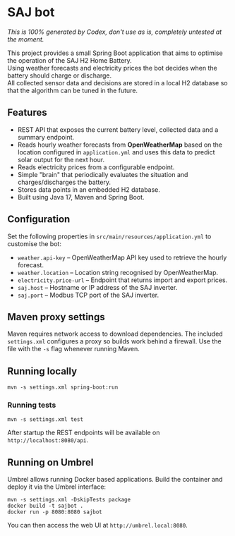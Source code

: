 # SAJ bot

*This is 100% generated by Codex, don't use as is, completely untested at the moment.*

This project provides a small Spring Boot application that aims to optimise the operation of the SAJ H2 Home Battery.  
Using weather forecasts and electricity prices the bot decides when the battery should charge or discharge.  
All collected sensor data and decisions are stored in a local H2 database so that the algorithm can be tuned in the future.

## Features
- REST API that exposes the current battery level, collected data and a summary endpoint.
- Reads hourly weather forecasts from **OpenWeatherMap** based on the location
  configured in `application.yml` and uses this data to predict solar output for
  the next hour.
- Reads electricity prices from a configurable endpoint.
- Simple "brain" that periodically evaluates the situation and charges/discharges the battery.
- Stores data points in an embedded H2 database.
- Built using Java 17, Maven and Spring Boot.

## Configuration

Set the following properties in `src/main/resources/application.yml` to
customise the bot:

- `weather.api-key` &ndash; OpenWeatherMap API key used to retrieve the hourly
  forecast.
- `weather.location` &ndash; Location string recognised by OpenWeatherMap.
- `electricity.price-url` &ndash; Endpoint that returns import and export
  prices.
- `saj.host` &ndash; Hostname or IP address of the SAJ inverter.
- `saj.port` &ndash; Modbus TCP port of the SAJ inverter.

## Maven proxy settings

Maven requires network access to download dependencies. The included
`settings.xml` configures a proxy so builds work behind a firewall. Use
the file with the `-s` flag whenever running Maven.

## Running locally

```
mvn -s settings.xml spring-boot:run
```

### Running tests

```
mvn -s settings.xml test
```

After startup the REST endpoints will be available on `http://localhost:8080/api`.

## Running on Umbrel
Umbrel allows running Docker based applications. Build the container and deploy it via the Umbrel interface:

```
mvn -s settings.xml -DskipTests package
docker build -t sajbot .
docker run -p 8080:8080 sajbot
```

You can then access the web UI at `http://umbrel.local:8080`.
